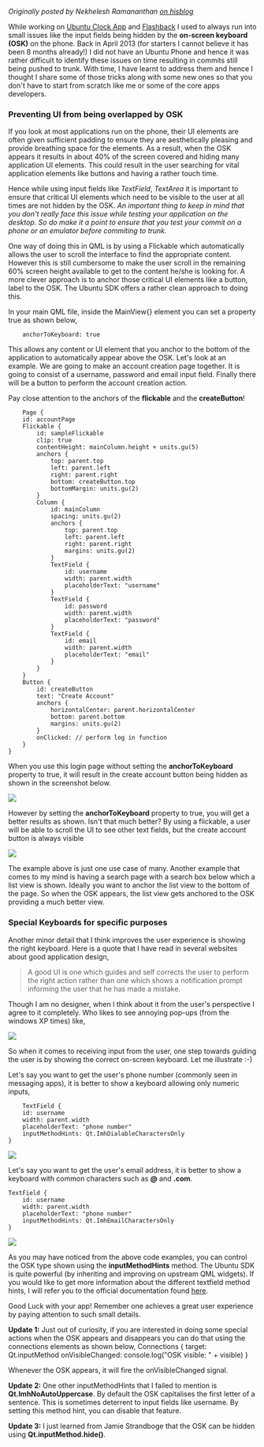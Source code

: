 





_Originally posted by Nekhelesh Ramananthan [on hisblog](http://nik90.com/ubuntu-touch-keyboard-tricks/)_

While working on [Ubuntu Clock App](https://launchpad.net/ubuntu-clock-app)
and [Flashback](https://launchpad.net/cliffhanger) I used to always run into
small issues like the input fields being hidden by the **on-screen keyboard
(OSK)** on the phone. Back in April 2013 (for starters I cannot believe it has
been 8 months already!) I did not have an Ubuntu Phone and hence it was rather
difficult to identify these issues on time resulting in commits still being
pushed to trunk. With time, I have learnt to address them and hence I thought
I share some of those tricks along with some new ones so that you don't have
to start from scratch like me or some of the core apps developers.

### Preventing UI from being overlapped by OSK

If you look at most applications run on the phone, their UI elements are often
given sufficient padding to ensure they are aesthetically pleasing and provide
breathing space for the elements. As a result, when the OSK appears it results
in about 40% of the screen covered and hiding many application UI elements.
This could result in the user searching for vital application elements like
buttons and having a rather touch time.

Hence while using input fields like _TextField_, _TextArea_ it is important to
ensure that critical UI elements which need to be visible to the user at all
times are not hidden by the OSK. _An important thing to keep in mind that you
don't really face this issue while testing your application on the desktop. So
do make it a point to ensure that you test your commit on a phone or an
emulator before commiting to trunk._

One way of doing this in QML is by using a Flickable which automatically
allows the user to scroll the interface to find the appropriate content.
However this is still cumbersome to make the user scroll in the remaining 60%
screen height available to get to the content he/she is looking for. A more
clever approach is to anchor those critical UI elements like a button, label
to the OSK. The Ubuntu SDK offers a rather clean approach to doing this.

In your main QML file, inside the MainView{} element you can set a property
true as shown below,

        anchorToKeyboard: true

This allows any content or UI element that you anchor to the bottom of the
application to automatically appear above the OSK. Let's look at an example.
We are going to make an account creation page together. It is going to consist
of a username, password and email input field. Finally there will be a button
to perform the account creation action.

Pay close attention to the anchors of the **flickable** and the
**createButton**!

        Page {
        id: accountPage
        Flickable {
            id: sampleFlickable
            clip: true
            contentHeight: mainColumn.height + units.gu(5)
            anchors {
                top: parent.top
                left: parent.left
                right: parent.right
                bottom: createButton.top
                bottomMargin: units.gu(2)
            }            
            Column {
                id: mainColumn
                spacing: units.gu(2)
                anchors {
                    top: parent.top
                    left: parent.left
                    right: parent.right
                    margins: units.gu(2)
                }
                TextField {
                    id: username
                    width: parent.width
                    placeholderText: "username"
                }
                TextField {
                    id: password
                    width: parent.width
                    placeholderText: "password"
                }
                TextField {
                    id: email
                    width: parent.width
                    placeholderText: "email"
                }
            }
        }
        Button {
            id: createButton
            text: "Create Account"
            anchors {
                horizontalCenter: parent.horizontalCenter
                bottom: parent.bottom
                margins: units.gu(2)
            }
            onClicked: // perform log in function
        }
    }

When you use this login page without setting the **anchorToKeyboard** property
to true, it will result in the create account button being hidden as shown in
the screenshot below.

![](/static/devportal_uploaded/8cd8476a-dbee-4488-90cf-28f52990df6f-cms_page_media/218/without_anchor.png)

However by setting the **anchorToKeyboard** property to true, you will get a
better results as shown. Isn't that much better? By using a flickable, a user
will be able to scroll the UI to see other text fields, but the create account
button is always visible

![](/static/devportal_uploaded/26487ccc-3904-4d9a-96d1-245aa0899e8c-cms_page_media/218/with_anchor.png)

The example above is just one use case of many. Another example that comes to
my mind is having a search page with a search box below which a list view is
shown. Ideally you want to anchor the list view to the bottom of the page. So
when the OSK appears, the list view gets anchored to the OSK providing a much
better view.

### Special Keyboards for specific purposes

Another minor detail that I think improves the user experience is showing the
right keyboard. Here is a quote that I have read in several websites about
good application design,

> A good UI is one which guides and self corrects the user to perform the
right action rather than one which shows a notification prompt informing the
user that he has made a mistake.

Though I am no designer, when I think about it from the user's perspective I
agree to it completely. Who likes to see annoying pop-ups (from the windows XP
times) like,

![](/static/devportal_uploaded/e4f9cd97-0e3c-4213-bcea-f68ec191606d-cms_page_media/218/image72.png)

So when it comes to receiving input from the user, one step towards guiding
the user is by showing the correct on-screen keyboard. Let me illustrate :-)

Let's say you want to get the user's phone number (commonly seen in messaging
apps), it is better to show a keyboard allowing only numeric inputs,

        TextField {
        id: username
        width: parent.width
        placeholderText: "phone number"
        inputMethodHints: Qt.ImhDialableCharactersOnly
    }

![](/static/devportal_uploaded/fda0496f-74e9-4e80-a5f4-67075320f2eb-cms_page_media/218/dialer.png)

Let's say you want to get the user's email address, it is better to show a
keyboard with common characters such as **@** and **.com**.

    TextField {
        id: username
        width: parent.width
        placeholderText: "phone number"
        inputMethodHints: Qt.ImhEmailCharactersOnly
    }

![](/static/devportal_uploaded/41b0425d-0ed0-4676-ac9d-d84e73a21b3a-cms_page_media/218/email.png)

As you may have noticed from the above code examples, you can control the OSK
type shown using the **inputMethodHints** method. The Ubuntu SDK is quite
powerful (by inheriting and improving on upstream QML widgets). If you would
like to get more information about the different textfield method hints, I
will refer you to the official documentation found [here](http://developer.ubuntu.com/api/qml/sdk-1.0/Ubuntu.Components.TextField/#inputMethodHints-prop).

Good Luck with your app! Remember one achieves a great user experience by
paying attention to such small details.

**Update 1:** Just out of curiosity, if you are interested in doing some special actions when the OSK appears and disappears you can do that using the connections elements as shown below,
    Connections {
        target: Qt.inputMethod
        onVisibleChanged: console.log("OSK visible: " + visible)
    }

Whenever the OSK appears, it will fire the onVisibleChanged signal.

**Update 2:** One other inputMethodHints that I failed to mention is **Qt.ImhNoAutoUppercase**. By default the OSK capitalises the first letter of a sentence. This is sometimes deterrent to input fields like username. By setting this method hint, you can disable that feature.

**Update 3:** I just learned from Jamie Strandboge that the OSK can be hidden using **Qt.inputMethod.hide()**.





